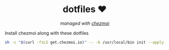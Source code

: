 <h1 align="center">dotfiles ❤</h1>
<p align="center"><i>managed with <a href="https://chezmoi.io">chezmoi</a></i></p>

Install chezmoi along with these dotfiles
```sh
sh -c "$(curl -fsLS get.chezmoi.io)" -- -b /usr/local/bin init --apply stdlo
```
